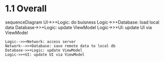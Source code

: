 # 1.1 Overall




<div class="mermaid" id="mermaid_1">

sequenceDiagram
    UI->>+Logic: do buisness
    Logic->>+Database: load local data
    Database->>+Logic: update ViewModel
    Logic->>+UI: update UI via ViewModel

    Logic-->>+Network: access server
    Network-->>+Database: save remote data to local db
    Database->>+Logic: update ViewModel
    Logic->>+UI: update UI via ViewModel

</div>

<script src='https://unpkg.com/mermaid@9.3.0/dist/mermaid.min.js'></script>
<script>
mermaid.initialize({startOnLoad:true, securityLevel: 'loose'});

    // window.addEventListener("load", (event) => {
    //     console.log("page is fully loaded");
    //   });
      
      
    //    function renderMermaid() {
    //        const graphDefinition = 'sequenceDiagram \
    //       UI->>+Logic: do buisness \
    //       Logic->>+Database: load local data \
    //       Database->>+Logic: update ViewModel \
    //       Logic->>+UI: update UI via ViewModel \
    //    \
    //       Logic-->>+Network: access server \
    //       Network-->>+Database: save remote data to local db \
    //       Database->>+Logic: update ViewModel \
    //       Logic->>+UI: update UI via ViewModel';
      
    //        const cb = function(svgGraph){
    //            console.log(svgGraph);
    //        };
      
    //       var element = document.querySelector("#mermaid_1");
      
    //        var insertSvg = function(svgCode, bindFunctions){
    //               element.innerHTML = svgCode;
    //           };
      
      
    //        mermaid.render('mermaid_1',graphDefinition,insertSvg);
    //    };
      
    //   renderMermaid();


</script>




